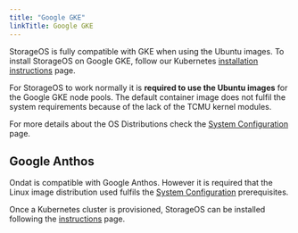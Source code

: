 ```yaml
---
title: "Google GKE"
linkTitle: Google GKE
---
```


StorageOS is fully compatible with GKE when using the Ubuntu images. To
install StorageOS on Google GKE, follow our Kubernetes [installation instructions](/docs/install/kubernetes) page.

For StorageOS to work normally it is __required to use the Ubuntu images__ for
the Google GKE node pools. The default container image does not fulfil the system
requirements because of the lack of the TCMU kernel modules.

For more details about the OS Distributions check the [System Configuration](/docs/prerequisites/systemconfiguration) page.

## Google Anthos

Ondat is compatible with Google Anthos. However it is required that the
Linux image distribution used fulfils the [System Configuration](/docs/prerequisites/systemconfiguration) prerequisites.

Once a Kubernetes cluster is provisioned, StorageOS can be installed following
the [instructions](/docs/install/kubernetes) page.
